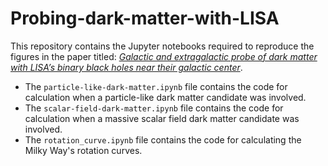 # Probing-dark-matter-with-LISA


This repository contains the Jupyter notebooks required to reproduce the figures in the paper titled: _[Galactic and extragalactic probe of dark matter with LISA’s binary black holes near their galactic center](https://arxiv.org/abs/2410.15562)_. 


 - The `particle-like-dark-matter.ipynb` file contains the code for calculation when a particle-like dark matter candidate was involved.
 - The `scalar-field-dark-matter.ipynb` file contains the code for calculation when a massive scalar field dark matter candidate was involved.
 - The `rotation_curve.ipynb` file contains the code for calculating the Milky Way's rotation curves.
